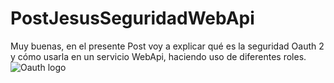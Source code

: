 # PostJesusSeguridadWebApi
Muy buenas, en el presente Post voy a explicar qué es la seguridad Oauth 2 y cómo usarla en un servicio WebApi, haciendo uso de diferentes roles.
![Oauth logo](https://i.imgur.com/m4ZskoQ.jpg)
